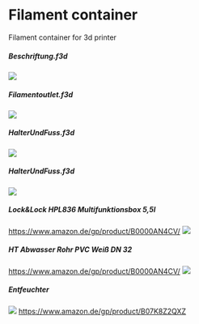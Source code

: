 # Filament container
Filament container for 3d printer 


##### Beschriftung.f3d 
![](images/Beschriftung.png)

##### Filamentoutlet.f3d 
![](images/Filamentoutlet.png)

##### HalterUndFuss.f3d 
![](images/HalterUndFuss.png)

##### HalterUndFuss.f3d 
![](images/HalterUndFuss.png)

##### Lock&Lock HPL836 Multifunktionsbox 5,5l
 https://www.amazon.de/gp/product/B0000AN4CV/ 
![](images/HPL836.jpg) 

#####  HT Abwasser Rohr PVC Weiß DN 32 
https://www.amazon.de/gp/product/B0000AN4CV/ 
![](images/HT-Rohr.png)  
  
##### Entfeuchter
![](images/Entfeuchter.jpg)
https://www.amazon.de/gp/product/B07K8Z2QXZ 
 
 